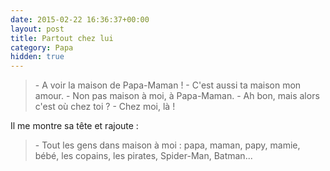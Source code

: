 ```yaml
---
date: 2015-02-22 16:36:37+00:00
layout: post
title: Partout chez lui
category: Papa
hidden: true
---
```


> \- A voir la maison de Papa-Maman !
> \- C'est aussi ta maison mon amour.
> \- Non pas maison à moi, à Papa-Maman.
> \- Ah bon, mais alors c'est où chez toi ?
> \- Chez moi, là !

Il me montre sa tête et rajoute :

> \- Tout les gens dans maison à moi : papa, maman, papy, mamie, bébé, les copains, les pirates, Spider-Man, Batman...

